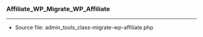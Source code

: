 ### Affiliate_WP_Migrate_WP_Affiliate

----

- Source file: admin_tools_class-migrate-wp-affiliate.php
